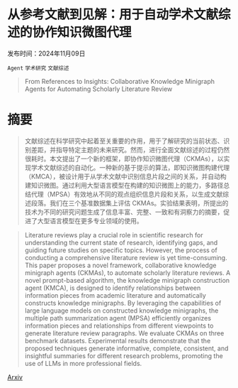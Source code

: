 # 从参考文献到见解：用于自动学术文献综述的协作知识微图代理

发布时间：2024年11月09日

`Agent` `学术研究` `文献综述`

> From References to Insights: Collaborative Knowledge Minigraph Agents for Automating Scholarly Literature Review

# 摘要

> 文献综述在科学研究中起着至关重要的作用，用于了解研究的当前状态、识别差距，并指导特定主题的未来研究。然而，进行全面文献综述的过程仍然很耗时。本文提出了一个新的框架，即协作知识微图代理（CKMAs），以实现学术文献综述的自动化。一种新的基于提示的算法，即知识微图构建代理（KMCA），被设计用于从学术文献中识别信息片段之间的关系，并自动构建知识微图。通过利用大型语言模型在构建的知识微图上的能力，多路径总结代理（MPSA）有效地从不同的观点组织信息片段和关系，以生成文献综述段落。我们在三个基准数据集上评估 CKMAs。实验结果表明，所提出的技术为不同的研究问题生成了信息丰富、完整、一致和有洞察力的摘要，促进了大型语言模型在更多专业领域的使用。

> Literature reviews play a crucial role in scientific research for understanding the current state of research, identifying gaps, and guiding future studies on specific topics. However, the process of conducting a comprehensive literature review is yet time-consuming. This paper proposes a novel framework, collaborative knowledge minigraph agents (CKMAs), to automate scholarly literature reviews. A novel prompt-based algorithm, the knowledge minigraph construction agent (KMCA), is designed to identify relationships between information pieces from academic literature and automatically constructs knowledge minigraphs. By leveraging the capabilities of large language models on constructed knowledge minigraphs, the multiple path summarization agent (MPSA) efficiently organizes information pieces and relationships from different viewpoints to generate literature review paragraphs. We evaluate CKMAs on three benchmark datasets. Experimental results demonstrate that the proposed techniques generate informative, complete, consistent, and insightful summaries for different research problems, promoting the use of LLMs in more professional fields.

[Arxiv](https://arxiv.org/abs/2411.06159)